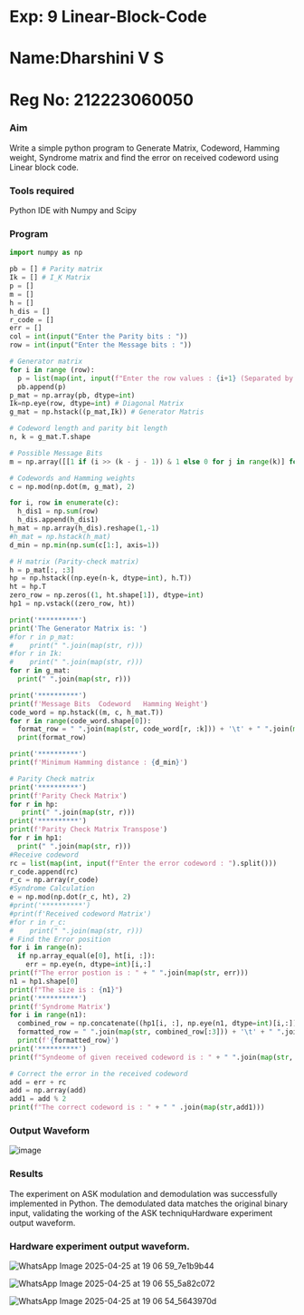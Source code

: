 # Exp: 9 Linear-Block-Code
# Name:Dharshini V S
# Reg No: 212223060050

### Aim

Write a simple python program to Generate Matrix, Codeword, Hamming weight, Syndrome matrix and find the error on received codeword using Linear block code. 

### Tools required

Python IDE with Numpy and Scipy

### Program
```python
import numpy as np

pb = [] # Parity matrix
Ik = [] # I_K Matrix
p = []
m = []
h = []
h_dis = []
r_code = []
err = []
col = int(input("Enter the Parity bits : "))
row = int(input("Enter the Message bits : "))

# Generator matrix
for i in range (row):
  p = list(map(int, input(f"Enter the row values : {i+1} (Separated by space) : ").split())) 
  pb.append(p)
p_mat = np.array(pb, dtype=int)
Ik=np.eye(row, dtype=int) # Diagonal Matrix
g_mat = np.hstack((p_mat,Ik)) # Generator Matris

# Codeword length and parity bit length
n, k = g_mat.T.shape

# Possible Message Bits
m = np.array([[1 if (i >> (k - j - 1)) & 1 else 0 for j in range(k)] for i in range(2**k)])

# Codewords and Hamming weights
c = np.mod(np.dot(m, g_mat), 2)

for i, row in enumerate(c):
  h_dis1 = np.sum(row) 
  h_dis.append(h_dis1)
h_mat = np.array(h_dis).reshape(1,-1)
#h_mat = np.hstack(h_mat)
d_min = np.min(np.sum(c[1:], axis=1))

# H matrix (Parity-check matrix)
h = p_mat[:, :3]
hp = np.hstack((np.eye(n-k, dtype=int), h.T))
ht = hp.T
zero_row = np.zeros((1, ht.shape[1]), dtype=int) 
hp1 = np.vstack((zero_row, ht))

print('**********')
print('The Generator Matrix is: ')
#for r in p_mat: 
#    print(" ".join(map(str, r)))
#for r in Ik: 
#    print(" ".join(map(str, r)))
for r in g_mat: 
  print(" ".join(map(str, r)))

print('**********')
print(f'Message Bits  Codeword   Hamming Weight')
code_word = np.hstack((m, c, h_mat.T))
for r in range(code_word.shape[0]):
  format_row = " ".join(map(str, code_word[r, :k])) + '\t' + " ".join(map(str, code_word[r, k:n+k])) + '\t' + str(code_word[r, -1])
  print(format_row)

print('**********')
print(f'Minimum Hamming distance : {d_min}')

# Parity Check matrix
print('**********')
print(f'Parity Check Matrix')
for r in hp:
   print(" ".join(map(str, r)))
print('**********')
print(f'Parity Check Matrix Transpose')
for r in hp1:
  print(" ".join(map(str, r)))
#Receive codeword
rc = list(map(int, input(f"Enter the error codeword : ").split()))
r_code.append(rc)
r_c = np.array(r_code)
#Syndrome Calculation
e = np.mod(np.dot(r_c, ht), 2)
#print('**********')
#print(f'Received codeword Matrix')
#for r in r_c:
#    print(" ".join(map(str, r)))
# Find the Error position
for i in range(n):
  if np.array_equal(e[0], ht[i, :]):
    err = np.eye(n, dtype=int)[i,:]
print(f"The error postion is : " + " ".join(map(str, err)))
n1 = hp1.shape[0]
print(f"The size is : {n1}")
print('**********')
print(f'Syndrome Matrix')
for i in range(n1):
  combined_row = np.concatenate((hp1[i, :], np.eye(n1, dtype=int)[i,:]))
  formatted_row = " ".join(map(str, combined_row[:3])) + '\t' + " ".join(map(str, combined_row[k:]))
  print(f'{formatted_row}')
print('**********')
print(f"Syndeome of given received codeword is : " + " ".join(map(str, e[0])))

# Correct the error in the received codeword
add = err + rc
add = np.array(add)
add1 = add % 2
print(f"The correct codeword is : " + " " .join(map(str,add1)))
```
### Output Waveform

![image](https://github.com/user-attachments/assets/953dd53d-6e45-47b0-9b36-8b12b1381633)

### Results

The experiment on ASK modulation and demodulation was successfully implemented in Python. The demodulated data matches the original binary input, validating the working of the ASK techniquHardware experiment 
output waveform.

### Hardware experiment output waveform.

![WhatsApp Image 2025-04-25 at 19 06 59_7e1b9b44](https://github.com/user-attachments/assets/ea8b52a1-2dca-4676-884b-b4b69c30470f)

![WhatsApp Image 2025-04-25 at 19 06 55_5a82c072](https://github.com/user-attachments/assets/a4317dcc-54e5-485e-9281-e8d5fc02644b)

![WhatsApp Image 2025-04-25 at 19 06 54_5643970d](https://github.com/user-attachments/assets/f53b0f52-d52b-405a-ab3b-13b58f6786d0)









